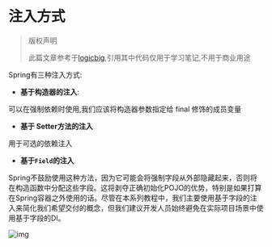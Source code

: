 # 注入方式

> 版权声明
>
> 此篇文章参考于[logicbig](https://www.logicbig.com/),引用其中代码仅用于学习笔记,不用于商业用途



Spring有三种注入方式:

- **基于构造器的注入**:

可以在强制依赖时使用,我们应该将构造器参数指定给 final 修饰的成员变量

- **基于 Setter方法的注入**

用于可选的依赖注入

- **基于`Field`的注入**

Spring不鼓励使用这种方法，因为它可能会将强制字段从外部隐藏起来，否则将在构造函数中分配这些字段。这将剥夺正确初始化POJO的优势，特别是如果打算在Spring容器之外使用的话。尽管在本系列教程中，我们主要使用基于字段的注入来简化我们希望交付的概念，但我们建议开发人员始终避免在实际项目场景中使用基于字段的DI。



![img](https://www.logicbig.com/tutorials/spring-framework/spring-core/types-of-dependency-injection/images/di-types.png)

